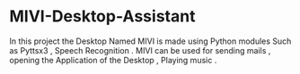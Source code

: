 # MIVI-Desktop-Assistant
In this project the Desktop Named MIVI is made using Python modules Such as Pyttsx3 , Speech Recognition . MIVI can be used for sending mails , opening the Application of the Desktop , Playing music .
